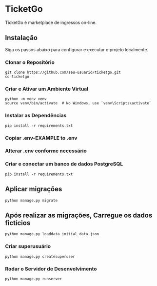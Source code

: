 # TicketGo

TicketGo é marketplace de ingressos on-line.

## Instalação

Siga os passos abaixo para configurar e executar o projeto localmente.

### Clonar o Repositório

```
git clone https://github.com/seu-usuario/ticketgo.git
cd ticketgo
```

### Criar e Ativar um Ambiente Virtual

```
python -m venv venv
source venv/bin/activate  # No Windows, use `venv\Scripts\activate`
```

### Instalar as Dependências

```
pip install -r requirements.txt
```

### Copiar .env-EXAMPLE to .env

### Alterar .env conforme necessário

### Criar e conectar um banco de dados PostgreSQL

```
pip install -r requirements.txt
```

## Aplicar migrações

```
python manage.py migrate
```

## Após realizar as migrações, Carregue os dados fictícios

```
python manage.py loaddata initial_data.json
```

### Criar superusuário

```
python manage.py createsuperuser
```

### Rodar o Servidor de Desenvolvimento

```
python manage.py runserver
```
